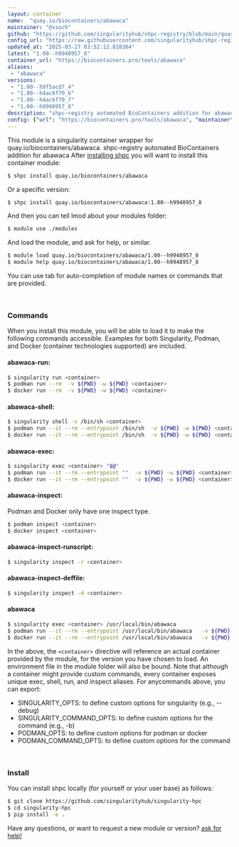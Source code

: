```yaml
---
layout: container
name:  "quay.io/biocontainers/abawaca"
maintainer: "@vsoch"
github: "https://github.com/singularityhub/shpc-registry/blob/main/quay.io/biocontainers/abawaca/container.yaml"
config_url: "https://raw.githubusercontent.com/singularityhub/shpc-registry/main/quay.io/biocontainers/abawaca/container.yaml"
updated_at: "2025-03-27 03:52:12.818364"
latest: "1.00--h9948957_8"
container_url: "https://biocontainers.pro/tools/abawaca"
aliases:
 - "abawaca"
versions:
 - "1.00--h9f5acd7_4"
 - "1.00--h4ac6f70_6"
 - "1.00--h4ac6f70_7"
 - "1.00--h9948957_8"
description: "shpc-registry automated BioContainers addition for abawaca"
config: {"url": "https://biocontainers.pro/tools/abawaca", "maintainer": "@vsoch", "description": "shpc-registry automated BioContainers addition for abawaca", "latest": {"1.00--h9948957_8": "sha256:3e2d7dcaf73f50a5dcbe309af6a42c4b3dd78d30b99c57c21a17a009237745a6"}, "tags": {"1.00--h9f5acd7_4": "sha256:df48ab45446d2e77faf912e9a990632a04e0aa7fa45133636f599504107bf724", "1.00--h4ac6f70_6": "sha256:91de874d4ed747bc28ea53377926f4a10a03c7e27755932d2ba285109ca7dabf", "1.00--h4ac6f70_7": "sha256:4303fa294ec0c17a1973947f5cd4571fe7c51cabe87e577e3b812127cedc4aee", "1.00--h9948957_8": "sha256:3e2d7dcaf73f50a5dcbe309af6a42c4b3dd78d30b99c57c21a17a009237745a6"}, "docker": "quay.io/biocontainers/abawaca", "aliases": {"abawaca": "/usr/local/bin/abawaca"}}
---
```


This module is a singularity container wrapper for quay.io/biocontainers/abawaca.
shpc-registry automated BioContainers addition for abawaca
After [installing shpc](#install) you will want to install this container module:


```bash
$ shpc install quay.io/biocontainers/abawaca
```

Or a specific version:

```bash
$ shpc install quay.io/biocontainers/abawaca:1.00--h9948957_8
```

And then you can tell lmod about your modules folder:

```bash
$ module use ./modules
```

And load the module, and ask for help, or similar.

```bash
$ module load quay.io/biocontainers/abawaca/1.00--h9948957_8
$ module help quay.io/biocontainers/abawaca/1.00--h9948957_8
```

You can use tab for auto-completion of module names or commands that are provided.

<br>

### Commands

When you install this module, you will be able to load it to make the following commands accessible.
Examples for both Singularity, Podman, and Docker (container technologies supported) are included.

#### abawaca-run:

```bash
$ singularity run <container>
$ podman run --rm  -v ${PWD} -w ${PWD} <container>
$ docker run --rm  -v ${PWD} -w ${PWD} <container>
```

#### abawaca-shell:

```bash
$ singularity shell -s /bin/sh <container>
$ podman run --it --rm --entrypoint /bin/sh  -v ${PWD} -w ${PWD} <container>
$ docker run --it --rm --entrypoint /bin/sh  -v ${PWD} -w ${PWD} <container>
```

#### abawaca-exec:

```bash
$ singularity exec <container> "$@"
$ podman run --it --rm --entrypoint ""  -v ${PWD} -w ${PWD} <container> "$@"
$ docker run --it --rm --entrypoint ""  -v ${PWD} -w ${PWD} <container> "$@"
```

#### abawaca-inspect:

Podman and Docker only have one inspect type.

```bash
$ podman inspect <container>
$ docker inspect <container>
```

#### abawaca-inspect-runscript:

```bash
$ singularity inspect -r <container>
```

#### abawaca-inspect-deffile:

```bash
$ singularity inspect -d <container>
```


#### abawaca

```bash
$ singularity exec <container> /usr/local/bin/abawaca
$ podman run --it --rm --entrypoint /usr/local/bin/abawaca   -v ${PWD} -w ${PWD} <container> -c " $@"
$ docker run --it --rm --entrypoint /usr/local/bin/abawaca   -v ${PWD} -w ${PWD} <container> -c " $@"
```



In the above, the `<container>` directive will reference an actual container provided
by the module, for the version you have chosen to load. An environment file in the
module folder will also be bound. Note that although a container
might provide custom commands, every container exposes unique exec, shell, run, and
inspect aliases. For anycommands above, you can export:

 - SINGULARITY_OPTS: to define custom options for singularity (e.g., --debug)
 - SINGULARITY_COMMAND_OPTS: to define custom options for the command (e.g., -b)
 - PODMAN_OPTS: to define custom options for podman or docker
 - PODMAN_COMMAND_OPTS: to define custom options for the command

<br>

### Install

You can install shpc locally (for yourself or your user base) as follows:

```bash
$ git clone https://github.com/singularityhub/singularity-hpc
$ cd singularity-hpc
$ pip install -e .
```

Have any questions, or want to request a new module or version? [ask for help!](https://github.com/singularityhub/singularity-hpc/issues)